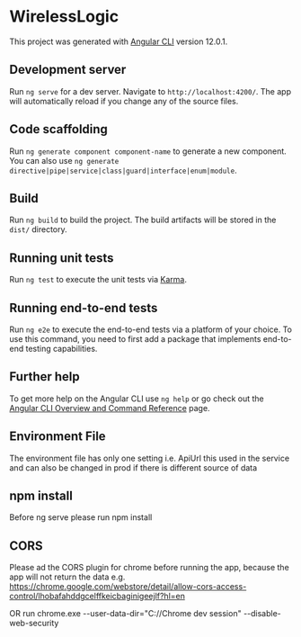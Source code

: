# WirelessLogic

This project was generated with [Angular CLI](https://github.com/angular/angular-cli) version 12.0.1.

## Development server

Run `ng serve` for a dev server. Navigate to `http://localhost:4200/`. The app will automatically reload if you change any of the source files.

## Code scaffolding

Run `ng generate component component-name` to generate a new component. You can also use `ng generate directive|pipe|service|class|guard|interface|enum|module`.

## Build

Run `ng build` to build the project. The build artifacts will be stored in the `dist/` directory.

## Running unit tests

Run `ng test` to execute the unit tests via [Karma](https://karma-runner.github.io).

## Running end-to-end tests

Run `ng e2e` to execute the end-to-end tests via a platform of your choice. To use this command, you need to first add a package that implements end-to-end testing capabilities.

## Further help

To get more help on the Angular CLI use `ng help` or go check out the [Angular CLI Overview and Command Reference](https://angular.io/cli) page.

## Environment File
The environment file has only one setting i.e. ApiUrl this used in the service and can also be changed in prod if there is different source of data

## npm install
Before ng serve please run npm install

## CORS
Please ad the CORS plugin for chrome before running the app, because the app will not return the data e.g.
https://chrome.google.com/webstore/detail/allow-cors-access-control/lhobafahddgcelffkeicbaginigeejlf?hl=en

OR
run chrome.exe --user-data-dir="C://Chrome dev session" --disable-web-security
